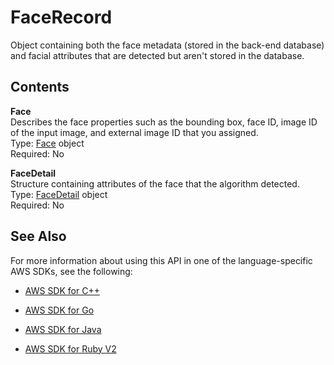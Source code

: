 # FaceRecord<a name="API_FaceRecord"></a>

Object containing both the face metadata \(stored in the back\-end database\) and facial attributes that are detected but aren't stored in the database\.

## Contents<a name="API_FaceRecord_Contents"></a>

 **Face**   
Describes the face properties such as the bounding box, face ID, image ID of the input image, and external image ID that you assigned\.   
Type: [Face](API_Face.md) object  
Required: No

 **FaceDetail**   
Structure containing attributes of the face that the algorithm detected\.  
Type: [FaceDetail](API_FaceDetail.md) object  
Required: No

## See Also<a name="API_FaceRecord_SeeAlso"></a>

For more information about using this API in one of the language\-specific AWS SDKs, see the following:

+  [AWS SDK for C\+\+](http://docs.aws.amazon.com/goto/SdkForCpp/rekognition-2016-06-27/FaceRecord) 

+  [AWS SDK for Go](http://docs.aws.amazon.com/goto/SdkForGoV1/rekognition-2016-06-27/FaceRecord) 

+  [AWS SDK for Java](http://docs.aws.amazon.com/goto/SdkForJava/rekognition-2016-06-27/FaceRecord) 

+  [AWS SDK for Ruby V2](http://docs.aws.amazon.com/goto/SdkForRubyV2/rekognition-2016-06-27/FaceRecord) 